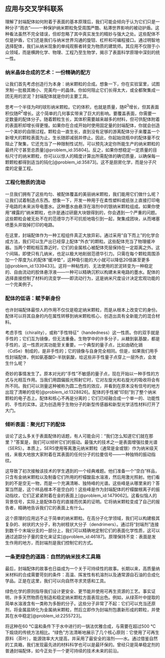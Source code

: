 ## 应用与交叉学科联系

理解了封端配体如何附着于表面的基本原理后，我们可能会倾向于认为它们只是一种分子“雨衣”——一种保护纳米颗粒免受周围严酷、粘滞世界影响的被动护盾。这种看法虽然不完全错误，但却忽略了其中真实发生的精妙与强大之处。这些配体不仅是护盾，它们还是我们与纳米世界沟通的旋钮、杠杆和可编程接口。通过明智地选择配体，我们从纳米现象的单纯观察者转变为物质的建筑师。其应用不仅限于小众领域，而是横跨化学、物理、工程乃至生物学，揭示了表面科学原理中深刻的统一性。

### 纳米晶体合成的艺术：一份精确的配方

让我们首先考虑创造行为本身：纳米颗粒的合成。想象一下，你在实验室里，试图烹制一批极其微小、完美均一的晶体。你如何阻止它们长得太大，或全都聚集成一团无用的淤泥？封端配体就是你的主要工具。

思考一个半径为$R$的球形纳米颗粒。它的体积，也就是质量，随$R^3$增长，但其表面积仅随$R^2$增长。这个简单的几何事实带来了巨大的影响。要覆盖表面，你需要一定数量的配体分子。随着颗粒生长，其体积需要越来越多的材料，但可供配体附着的表面积却增长得更慢。如果你在合成开始时使用固定量的封端配体，你就会创造一个美妙的自限过程。颗粒会一直生长，直到没有足够的游离配体分子来覆盖一个新增大的颗粒表面为止。生长随即减弱并停止。因此，你起始烧瓶中的配体量不仅阻止了聚集，它还充当了一种限制性试剂，可以预先决定你所能生产的纳米颗粒的最终尺寸甚至总质量[@problem_id:35804]。反之，如果你想稳定一定质量的目标尺寸的纳米颗粒，你可以以惊人的精度计算出所需配体的确切质量，以确保每一颗颗粒都得到适当的钝化[@problem_id:35873]。这不是厨房化学，而是分子尺度的定量工程。

### 工程化物质的流动

一旦我们拥有了这些均匀、被配体覆盖的美丽纳米颗粒，我们能用它们做什么呢？让我们试着制造点东西。想象一下，开发一种用于在柔性塑料或纸张上直接打印电子电路的未来派导电墨水。这种墨水由悬浮在溶剂中的银纳米颗粒组成。如果你使用“裸露的”纳米颗粒，也许是通过研磨大块银得到的，你会遇到一个严重的问题。这些颗粒会被无处不在的范德华力不可抗拒地吸引到一起，聚集成团块，从而堵塞喷墨头并毁掉打印的电路。

在这里，封端配体作为一种工程组件真正大放异彩。通过采用“自下而上”的化学合成方法，我们可以生产出已经穿上配体“外衣”的颗粒。这些配体充当了物理缓冲器。当两个颗粒相互靠近时，它们的金属核心被配体壳层保持在一定距离之外。这个间隔，即使只有几纳米，也足以极大地削弱范德华引力。只需在每个颗粒周围添加一个厚度为$L$的配体“缓冲垫”，这种吸引能的大小就可以降低20倍甚至更多[@problem_id:1339433]。这将一种粘性的、无法使用的淤泥转变为一种稳定的、自由流动的胶体悬浮液——一种可以精确沉积以构建未来电路的墨水。配体的选择直接控制了材料的流变学——即流动行为，这是纳米尺度设计决定宏观功能的一个完美例子。

### 配体的低语：赋予新身份

也许封端配体最惊人的作用不仅仅是稳定纳米颗粒，而是从根本上改变它的身份。配体可以将其自身的内在属性转移到纳米颗粒核心，创造出具有全新能力的混合材料。

考虑手性（chirality），或称“手性特征”（handedness）这一性质。你的双手就是手性的；它们互为镜像，但无法重叠。生物学中的许多分子，从糖到氨基酸，都是手性的，这一性质对其功能至关重要。一个典型的量子点，比如由硒化镉（CdSe）制成的，是非手性的；它的镜像与自身完全相同。但是，如果我们用手性封端配体，例如氨基酸D-半胱氨酸，给这些非手性量子点穿上一层外衣，会发生什么呢？

奇妙的事情发生了。原本对光的“手性”不敏感的量子点，现在开始以一种手性的方式与光相互作用。当我们用圆偏振光照射它时，它对左旋光和右旋光的吸收将会有所不同。我们可以测量这种被称为圆二色性的效应，并看到在原本没有信号的地方出现了清晰的信号[@problem_id:1328826]。配体的手性被“印刻”到了整个纳米颗粒的电子态上。配体和核心不再是分离的；它们已经融合成一个单一的、功能性的、手性的实体。这为创造用于生物分子的新型传感器和新型光学活性材料打开了大门。

### 倾听表面：聚光灯下的配体

谈论了这么多关于表面配体的话题，有人可能会问：“我们怎么知道它们就在那里？”答案是，我们可以倾听它们的振动。最强大的技术之一是表面增强拉曼光谱（SERS）。本质上，SERS使用等离激元纳米颗粒（通常是金或银）作为纳米级天线，来极大地放大家附着在其表面的任何分子的拉曼信号——一种独特的振动指纹。

这导致了初次接触该技术的学生遇到的一个经典难题。他们准备一个“空白”样品，只含有金纳米颗粒以及制备它们所用的柠檬酸盐水溶液，然后用激光照射。他们看到的不是空无一物，而是一个充满清晰、独特峰的光谱。这些峰是从哪里来的？答案当然是，这个样品根本不是空白的！这些峰是作为封端配体的柠檬酸根离子的振动指纹，它们正紧紧附着在金的表面上[@problem_id:1479062]。这看似恼人的背景信号，实际上是配体存在的直接而优美的证明。它将纳米颗粒变成了自己的报告者，精确地告诉我们它的表面上有什么。

这个原理的应用远不止于简单的纳米颗粒。在高分子化学领域，我们可以构建极其复杂的、树状的大分子，称为树枝状大分子（dendrimers）。通过将“封端剂”连接到数千个末端分支的一部分上，我们可以精确地定制它们的表面化学性质，这可以通过追踪分子量的变化来证实[@problem_id:46187]。原理保持不变：表面是发生作用的地方，而封端剂是我们控制它的方式。

### 一条更绿色的道路：自然的纳米技术工具箱

最后，封端配体的故事也日益成为一个关于可持续性的故事。长期以来，高质量纳米材料的合成需要苛刻的条件：高温、挥发性有机溶剂以及通常源自石油的合成化学品。正是在这里，我们可以向自然寻求灵感和工具。

绿色化学的原则指导我们设计更安全、更节能并使用可再生资源的工艺。事实证明，许多天然物质在制造和稳定纳米颗粒方面表现出色。例如，从绿茶叶中提取的简单水溶液含有一类称为多酚的分子。这些分子非常了不起：它们可以充当还原剂，将金属盐转化为金属纳米颗粒，然后立即作为封端剂包裹新形成的颗粒，并使其在水中稳定[@problem_id:2255723]。

将这种在60 °C温和条件下于水中进行的一锅法优雅合成，与需要在超过500 °C下煅烧的传统方法相比。“绿色”方法清晰地展示了几个核心原则：它使用了可再生原料（茶叶），能源效率大大提高，并采用了最安全的溶剂——水。通过借鉴自然的工具箱，我们发现最先进的材料科学也可以是最环保的。曾经只是简单稳定剂的普通封端配体，如今正处于一个更可持续的技术未来的前沿。